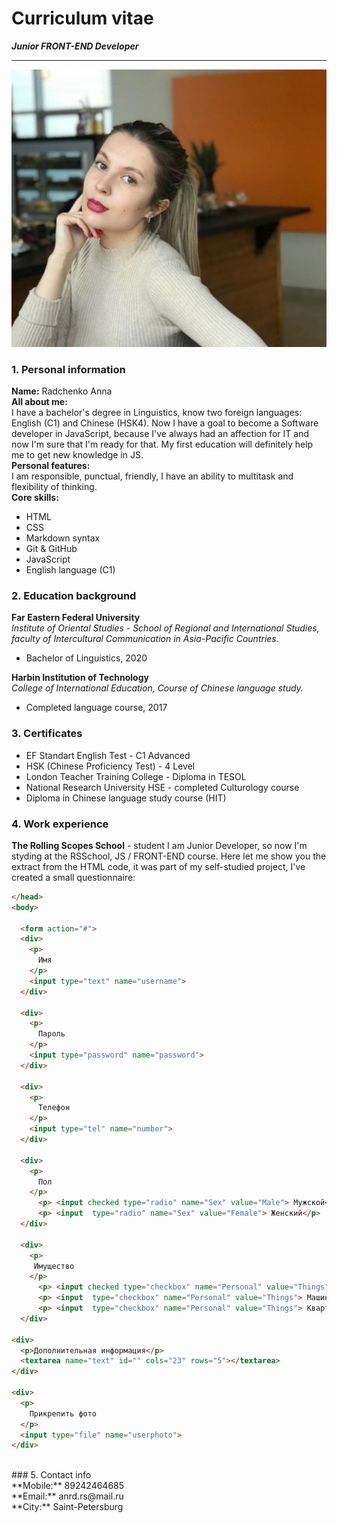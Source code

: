 # Curriculum vitae
***Junior FRONT-END Developer*** <br/>
***
![my photo](cvphoto.jpg) <br/>
### 1. Personal information <br/>
**Name:** Radchenko Anna <br/>
**All about me:** <br/>
I have a bachelor's degree in Linguistics, know two foreign languages: English (C1) and Chinese (HSK4). Now I have a goal to become a Software developer in JavaScript, because I've always had an affection for IT and now I'm sure that I'm ready for that. My first education will definitely help me to get new knowledge in JS. <br/>
**Personal features:** <br/>
I am responsible, punctual, friendly, I have an ability to multitask and flexibility of thinking.<br/>
**Core skills:**
* HTML 
* CSS
* Markdown syntax
* Git & GitHub
* JavaScript
* English language (C1) <br/>
### 2. Education background
**Far Eastern Federal University** <br/>
  *Institute of Oriental Studies - School of Regional and International Studies, faculty of Intercultural Communication in Asia-Pacific Countries.* <br/>
* Bachelor of Linguistics, 2020 <br/>

**Harbin Institution of Technology** <br/>
 *College of International Education, Course of Chinese language study.* <br/>
* Completed language course, 2017 <br/>
### 3. Certificates <br/>
* EF Standart English Test - C1 Advanced
* HSK (Chinese Proficiency Test) - 4 Level
* London Teacher Training College - Diploma in TESOL
* National Research University HSE - completed Culturology course
* Diploma in Chinese language study course (HIT) <br/>
### 4. Work experience <br/>
**The Rolling Scopes School** - student
I am Junior Developer, so now I'm styding at the RSSchool, JS / FRONT-END course.
Here let me show you the extract from the HTML code, it was part of my self-studied project, I've created a small questionnaire: <br/>
```html
</head>
<body>

  <form action="#">
  <div>
    <p>
      Имя
    </p>
    <input type="text" name="username">
  </div>

  <div>
    <p>
      Пароль
    </p>
    <input type="password" name="password">
  </div>

  <div>
    <p>
      Телефон
    </p>
    <input type="tel" name="number">
  </div>

  <div>
    <p>
      Пол
    </p>
      <p> <input checked type="radio" name="Sex" value="Male"> Мужской</p>
      <p> <input  type="radio" name="Sex" value="Female"> Женский</p>
  </div>

  <div>
    <p>
     Имущество
    </p>
      <p> <input checked type="checkbox" name="Personal" value="Things"> Велик</p>
      <p> <input  type="checkbox" name="Personal" value="Things"> Машина</p>
      <p> <input  type="checkbox" name="Personal" value="Things"> Квартира</p>
  </div>

<div>
  <p>Дополнительная информация</p>
  <textarea name="text" id="" cols="23" rows="5"></textarea>
</div>

<div>
  <p>
    Прикрепить фото
  </p>
  <input type="file" name="userphoto">
</div>
```
<br/>
### 5. Contact info <br/>
**Mobile:** 89242464685 <br/>
**Email:** anrd.rs@mail.ru<br/>
**City:** Saint-Petersburg<br/>

